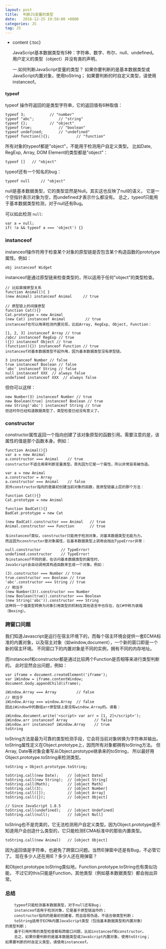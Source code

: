 ```yaml
---
layout: post
title:  判断JS变量的类型
date:   2016-12-25 19:58:00 +0800
categories: JS
tag: JS
---
```


* content
{:toc}


	JavaScript基本数据类型有5种：字符串、数字、布尔、null、undefined。 
	用户定义的类型（object）并没有类的声明，
	
	一.如何判断JavaScript变量的类型？
	如果你要判断的是基本数据类型或JavaScript内置对象，使用toString；
	如果要判断的时自定义类型，请使用instanceof。


#### typeof

typeof 操作符返回的是类型字符串，它的返回值有6种取值：

    typeof 3; 			// "number"
    typeof "abc"; 			// "string"
    typeof {}; 			// "object"
    typeof true; 			// "boolean"
    typeof undefined; 		// "undefined"
    typeof function(){}; 	        // "function"


所有对象的typeof都是"object"，不能用于检测用户自定义类型。 
比如Date, RegExp, Array, DOM Element的类型都是"object"：

    typeof []   // "object"
    
typeof还有一个知名的bug：  

    typeof null     // "object"

null是基本数据类型，它的类型显然是Null。其实这也反映了null的语义， 
它是一个空指针表示对象为空，而undefined才表示什么都没有。 
总之，typeof只能用于基本数据类型检测，对于null还有Bug。

可以如此检测 `null`:

```
var a = null;
if( !a && typeof a === 'object') {}
```

### instanceof

instanceof操作符用于检查某个对象的原型链是否包含某个构造函数的prototype属性。例如：

    obj instanceof Widget

instanceof是通过原型链来检查类型的，所以适用于任何"object"的类型检查。

    // 比如直接原型关系
    function Animal(){ }
    (new Animal) instanceof Animal     // true
    
    // 原型链上的间接原型
    function Cat(){}
    Cat.prototype = new Animal
    (new Cat) instanceof Animal         // true
    instanceof也可以用来检测内置兑现，比如Array, RegExp, Object, Function：
    
    [1, 2, 3] instanceof Array // true
    /abc/ instanceof RegExp // true
    ({}) instanceof Object // true
    (function(){}) instanceof Function // true
    instanceof对基本数据类型不起作用，因为基本数据类型没有原型链。
    
    3 instanceof Number // false
    true instanceof Boolean // false
    'abc' instanceof String // false
    null instanceof XXX  // always false
    undefined instanceof XXX  // always false
但你可以这样：

    new Number(3) instanceof Number // true
    new Boolean(true) instanceof Boolean // true
    new String('abc') instanceof String // true
    但这时你已经知道数据类型了，类型检查已经没有意义了。

### constructor

constructor属性返回一个指向创建了该对象原型的函数引用。需要注意的是，该属性的值是那个函数本身。例如：

    function Animal(){}
    var a = new Animal
    a.constructor === Animal    // true
    constructor不适合用来判断变量类型。首先因为它是一个属性，所以非常容易被伪造。

    var a = new Animal
    a.constructor = Array
    a.constructor === Animal    // false
    另外constructor指向的是最初创建当前对象的函数，是原型链最上层的那个方法：
    
    function Cat(){}
    Cat.prototype = new Animal
    
    function BadCat(){}
    BadCat.prototype = new Cat
    
    (new BadCat).constructor === Animal   // true
    Animal.constructor === Function       // true
    
    与instanceof类似，constructor只能用于检测对象，对基本数据类型无能为力。  
    而且因为constructor是对象属性，在基本数据类型上调用会抛出TypeError异常：
    
    null.constructor         // TypeError!
    undefined.constructor    // TypeError!
    与instanceof不同的是，在访问基本数据类型的属性时，
    JavaScript会自动调用其构造函数来生成一个对象。例如：
    
    (3).constructor === Number // true
    true.constructor === Boolean // true
    'abc'.constructor === String // true
    // 相当于
    (new Number(3)).constructor === Number
    (new Boolean(true)).constructor === Boolean
    (new String('abc')).constructor === String
    这种将一个值类型转换为对象引用类型的机制在其他语言中也存在，在C#中称为装箱（Boxing）。

### 跨窗口问题

我们知道Javascript是运行在宿主环境下的，而每个宿主环境会提供一套ECMA标准的内置对象，以及宿主对象（如window,document），一个新的窗口即是一个新的宿主环境。 不同窗口下的内置对象是不同的实例，拥有不同的内存地址。

而instanceof和constructor都是通过比较两个Function是否相等来进行类型判断的。 此时显然会出问题，例如：

    var iframe = document.createElement('iframe');
    var iWindow = iframe.contentWindow;
    document.body.appendChild(iframe);
    
    iWindow.Array === Array         // false
    // 相当于
    iWindow.Array === window.Array  // false
    因此iWindow中的数组arr原型链上是没有window.Array的。请看：
    
    iWindow.document.write('<script> var arr = [1, 2]</script>');
    iWindow.arr instanceof Array            // false
    iWindow.arr instanceof iWindow.Array    // true
    toString

toString方法是最为可靠的类型检测手段，它会将当前对象转换为字符串并输出。 toString属性定义在Object.prototype上，因而所有对象都拥有toString方法。 但Array, Date等对象会重写从Object.prototype继承来的toString， 所以最好用Object.prototype.toString来检测类型。

    toString = Object.prototype.toString;
    
    toString.call(new Date);    // [object Date]
    toString.call(new String);  // [object String]
    toString.call(Math);        // [object Math]
    toString.call(3);           // [object Number]
    toString.call([]);          // [object Array]
    toString.call({});          // [object Object]
    
    // Since JavaScript 1.8.5
    toString.call(undefined);   // [object Undefined]
    toString.call(null);        // [object Null]
    
toString也不是完美的，它无法检测用户自定义类型。因为Object.prototype是不知道用户会创造什么类型的，它只能检测ECMA标准中的那些内置类型。

    toString.call(new Animal)   // [object Object]
    
因为返回值是字符串，也避免了跨窗口问题。当然IE弹窗中还是有Bug，不必管它了。 现在多少人还在用IE？多少人还在用弹窗？

和Object.prototype.toString类似地，Function.prototype.toString也有类似功能， 不过它的this只能是Function，其他类型（例如基本数据类型）都会抛出异常。

### 总结

        typeof只能检测基本数据类型，对于null还有Bug；  
        instanceof适用于检测对象，它是基于原型链运作的；  
        constructor指向的是最初创建者，而且容易伪造，不适合做类型判断；  
        toString适用于ECMA内置JavaScript类型（包括基本数据类型和内置对象）
    的类型判断；  
        基于引用判等的类型检查都有跨窗口问题，比如instanceof和constructor。  
        总之，如果你要判断的是基本数据类型或JavaScript内置对象，使用toString；
    如果要判断的时自定义类型，请使用instanceof。  